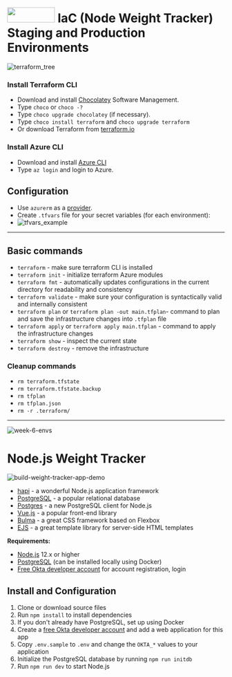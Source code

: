#  <img src="https://img.shields.io/static/v1?label=&message=Terraform&color=purple" width="110" height="35"/>  IaC (Node Weight Tracker) Staging and Production Environments

![terraform_tree](https://user-images.githubusercontent.com/83014719/139581019-99aec0ab-b950-41fc-ba4f-552cc3b55b0e.png)

### Install Terraform CLI
* Download and install [Chocolatey](https://docs.chocolatey.org/en-us/choco/setup) Software Management.
* Type `choco` or `choco -?`
* Type `choco upgrade chocolatey` (if necessary).
* Type `choco install terraform` and `choco upgrade terraform`
* Or download Terraform from [terraform.io](https://www.terraform.io/downloads.html)

### Install Azure CLI
* Download and install [Azure CLI](https://docs.microsoft.com/en-us/cli/azure/install-azure-cli)
* Type `az login` and login to Azure.

## Configuration
* Use `azurerm` as a [provider](https://www.terraform.io/docs/language/providers/configuration.html).
* Create `.tfvars` file for your secret variables (for each environment):
* ![tfvars_example](https://user-images.githubusercontent.com/83014719/139581369-708c1bee-1ccc-4f13-9d95-cd74fb27861e.png)

---

## Basic commands
* `terraform` - make sure terraform CLI is installed
* `terraform init` - initialize terraform Azure modules
* `terraform fmt` - automatically updates configurations in the current directory for readability and consistency
* `terraform validate` - make sure your configuration is syntactically valid and internally consistent
* `terraform plan` or `terraform plan -out main.tfplan`- command to plan and save the infrastructure changes into `.tfplan` file
* `terraform apply` or `terraform apply main.tfplan` - command to apply the infrastructure changes
* `terraform show` - inspect the current state
* `terraform destroy` - remove the infrastructure

### Cleanup commands
* `rm terraform.tfstate`
* `rm terraform.tfstate.backup`
* `rm tfplan`
* `rm tfplan.json`
* `rm -r .terraform/`

---

![week-6-envs](https://user-images.githubusercontent.com/83014719/138560894-f0417057-0819-4772-9243-cd76daff2406.png)
# Node.js Weight Tracker
![build-weight-tracker-app-demo](https://user-images.githubusercontent.com/83014719/137505630-ccf4c3f4-6e06-4778-b414-830d6bb23f99.gif)

* [hapi](https://hapi.dev) - a wonderful Node.js application framework
* [PostgreSQL](https://www.postgresql.org/) - a popular relational database
* [Postgres](https://github.com/porsager/postgres) - a new PostgreSQL client for Node.js
* [Vue.js](https://vuejs.org/) - a popular front-end library
* [Bulma](https://bulma.io/) - a great CSS framework based on Flexbox
* [EJS](https://ejs.co/) - a great template library for server-side HTML templates

**Requirements:**

* [Node.js](https://nodejs.org/) 12.x or higher
* [PostgreSQL](https://www.postgresql.org/) (can be installed locally using Docker)
* [Free Okta developer account](https://developer.okta.com/) for account registration, login

## Install and Configuration

1. Clone or download source files
1. Run `npm install` to install dependencies
1. If you don't already have PostgreSQL, set up using Docker
1. Create a [free Okta developer account](https://developer.okta.com/) and add a web application for this app
1. Copy `.env.sample` to `.env` and change the `OKTA_*` values to your application
1. Initialize the PostgreSQL database by running `npm run initdb`
1. Run `npm run dev` to start Node.js



